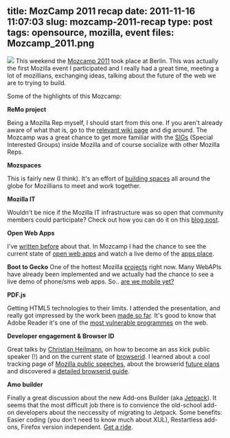 title: MozCamp 2011 recap
date: 2011-11-16 11:07:03
slug: mozcamp-2011-recap
type: post
tags: opensource, mozilla, event
files: Mozcamp_2011.png
---

<img src="Mozcamp_2011.png" class="txt" /> This weekend the [Mozcamp 2011](https://wiki.mozilla.org/EU_MozCamp_2011/) took place at Berlin. This was actually the first Mozilla event I participated and I really had a great time, meeting a lot of mozillians, exchanging ideas, talking about the future of the web we are to trying to build.

Some of the highlights of this Mozcamp:

**ReMo project**

Being a Mozilla Rep myself, I should start from this one. If you aren't already aware of what that is, go to the [relevant wiki page](https://wiki.mozilla.org/ReMo) and dig around. The Mozcamp was a great chance to get more familiar with the [SIGs](https://wiki.mozilla.org/ReMo/SIGs) (Special Interested Groups) inside Mozilla and of course socialize with other Mozilla Reps.

**Mozspaces**

This is fairly new (I think). It's an effort of [building spaces](https://etherpad.mozilla.org/mozspaces-usage) all around the globe for Mozillians to meet and work together.

**Mozilla IT**

Wouldn't be nice if the Mozilla IT infrastructure was so open that community members could participate? Check out how you can do it on this [blog post](http://people.mozilla.org/~mrz/blog/4.html).

**Open Web Apps**

I've [written before](/2011/08/05/open-web-apps-its-not-just-the-future-its-also-cool/) about that. In Mozcamp I had the chance to see the current state of [open web apps](https://apps.mozillalabs.com/) and watch a live demo of the [apps place](https://apps.mozillalabs.com/appdir/).

**Boot to Gecko** One of the hottest Mozilla [projects](https://wiki.mozilla.org/B2G) right now. Many WebAPIs have already been implemented and we actually had the chance to see a live demo of phone/sms web apps. So.. [are we mobile yet?](http://arewemobileyet.com/)

**PDF.js**

Getting HTML5 technologies to their limits. I attended the presentation, and really got impressed by the work been [made so far](https://github.com/mozilla/pdf.js). It's good to know that Adobe Reader it's one of the [most vulnerable programmes](https://www.csis.dk/en/csis/news/3321/) on the web.

**Developer engagement & Browser ID**

Great talks by [Christian Heilmann](http://christianheilmann.com/), on how to become an ass kick public speaker (!) and on the current state of [browserid](https://browserid.org/). I learned about a cool tracking page of [Mozilla public speeches](https://developer.mozilla.org/en-US/events), about the browserid [future plans](https://wiki.mozilla.org/Engagement/Developer_Engagement/BrowserIDPlan) and discovered a [detailed browserid guide](https://wiki.mozilla.org/Identity/BrowserID/FieldGuide).

**Amo builder**

Finally a great discussion about the new Add-ons Builder (aka [Jetpack](https://wiki.mozilla.org/Jetpack)). It seems that the most difficult job there is to convience the old-school add-on developers about the neccessity of migrating to Jetpack. Some benefits: Easier coding (you don't need to know much about XUL), Restartless add-ons, Firefox version independent. [Get a ride](https://addons.mozilla.org/en-US/developers/).
